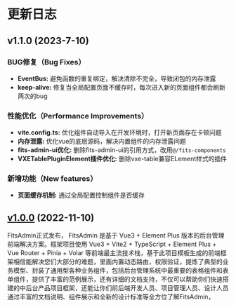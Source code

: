 # 更新日志

## v1.1.0 (2023-7-10)

### BUG修复（Bug Fixes）
-  **EventBus:** 避免函数的重复绑定，解决清除不完全，导致闭包的内存泄露
-  **keep-alive:** 修复当全局配置页面不缓存时，每次进入新的页面组件都会刷新两次的bug

### 性能优化（Performance Improvements）
- **vite.config.ts:** 优化组件自动导入在开发环境时，打开新页面存在卡顿问题
- **内存泄露:** 优化vue的底层源码，解决内置组件的内存泄露问题
- **fits-admin-ui优化:** 删除fits-admin-ui的引用方式，改用`@/fits-components`
- **VXETablePluginElement插件优化:** 删除vxe-table兼容ELement样式的插件
  

### 新增功能（New features）
- **页面缓存机制:** 通过全局配置控制组件是否缓存

## [v1.0.0](https://github.com/caoguanjie/fitsadmin/tree/v1.0.0) (2022-11-10)
FitsAdmin正式发布， FitsAdmin 是基于 Vue3 + Element Plus 版本的后台管理前端解决方案。框架项目使用 Vue3 + Vite2 + TypeScript + Element Plus + Vue Router + Pinia + Volar 等前端最主流技术栈，基于此项目模板生成的前端框架相信能解决您们大部分的难题，里面内置动态路由，权限验证，提炼了典型的业务模型、封装了通用型各种业务组件，包括后台管理系统中最重要的表格组件和表单组件，提供了丰富的范例展示，还有详细的文档支持，不仅可以帮助你们快速搭建的中后台产品项目框架，还能让你们前后端开发人员、项目管理人员、设计人员通过丰富的文档说明、组件展示和全新的设计标准等全方位了解FitsAdmin，